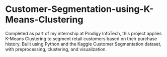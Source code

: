 # Customer-Segmentation-using-K-Means-Clustering
Completed as part of my internship at Prodigy InfoTech, this project applies K-Means Clustering to segment retail customers based on their purchase history. Built using Python and the Kaggle Customer Segmentation dataset, with preprocessing, clustering, and visualization.
